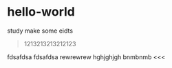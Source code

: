 # hello-world
study
make some eidts
> 1213213213212123
>>>
fdsafdsa
fdsafdsa
rewrewrew
hghjghjgh
bnmbnmb
<<<

